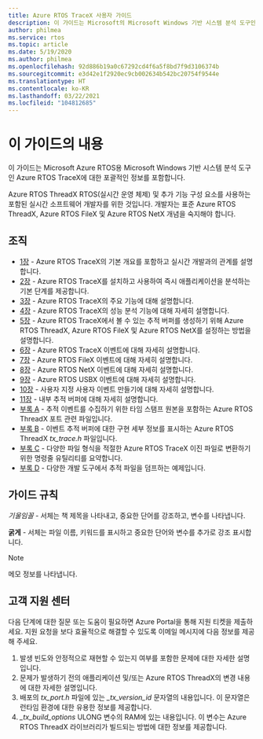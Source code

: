 ```yaml
---
title: Azure RTOS TraceX 사용자 가이드
description: 이 가이드는 Microsoft의 Microsoft Windows 기반 시스템 분석 도구인 Azure RTOS TraceX에 대한 포괄적인 정보를 포함합니다.
author: philmea
ms.service: rtos
ms.topic: article
ms.date: 5/19/2020
ms.author: philmea
ms.openlocfilehash: 92d886b19a0c67292cd4f6a5f8bd7f9d3106374b
ms.sourcegitcommit: e3d42e1f2920ec9cb002634b542bc20754f9544e
ms.translationtype: HT
ms.contentlocale: ko-KR
ms.lasthandoff: 03/22/2021
ms.locfileid: "104812685"
---
```

# <a name="about-this-guide"></a>이 가이드의 내용

이 가이드는 Microsoft Azure RTOS용 Microsoft Windows 기반 시스템 분석 도구인 Azure RTOS TraceX에 대한 포괄적인 정보를 포함합니다.

Azure RTOS ThreadX RTOS(실시간 운영 체제) 및 추가 기능 구성 요소를 사용하는 포함된 실시간 소프트웨어 개발자를 위한 것입니다. 개발자는 표준 Azure RTOS ThreadX, Azure RTOS FileX 및 Azure RTOS NetX 개념을 숙지해야 합니다.

## <a name="organization"></a>조직

- [1장](chapter1.md) - Azure RTOS TraceX의 기본 개요를 포함하고 실시간 개발과의 관계를 설명합니다.
- [2장](chapter2.md) - Azure RTOS TraceX를 설치하고 사용하여 즉시 애플리케이션을 분석하는 기본 단계를 제공합니다.
- [3장](chapter3.md) - Azure RTOS TraceX의 주요 기능에 대해 설명합니다.
- [4장](chapter4.md) - Azure RTOS TraceX의 성능 분석 기능에 대해 자세히 설명합니다.
- [5장](chapter5.md) - Azure RTOS TraceX에서 볼 수 있는 추적 버퍼를 생성하기 위해 Azure RTOS ThreadX, Azure RTOS FileX 및 Azure RTOS NetX를 설정하는 방법을 설명합니다.
- [6장](chapter6.md) - Azure RTOS TraceX 이벤트에 대해 자세히 설명합니다.
- [7장](chapter7.md) - Azure RTOS FileX 이벤트에 대해 자세히 설명합니다.
- [8장](chapter8.md) - Azure RTOS NetX 이벤트에 대해 자세히 설명합니다.
- [9장](chapter9.md) - Azure RTOS USBX 이벤트에 대해 자세히 설명합니다.
- [10장](chapter10.md) - 사용자 지정 사용자 이벤트 만들기에 대해 자세히 설명합니다.
- [11장](chapter11.md) - 내부 추적 버퍼에 대해 자세히 설명합니다.
- [부록 A](appendix-a.md) - 추적 이벤트를 수집하기 위한 타임 스탬프 원본을 포함하는 Azure RTOS ThreadX 포트 관련 파일입니다.
- [부록 B](appendix-b.md) - 이벤트 추적 버퍼에 대한 구현 세부 정보를 표시하는 Azure RTOS ThreadX *tx_trace.h* 파일입니다.
- [부록 C](appendix-c.md) - 다양한 파일 형식을 적절한 Azure RTOS TraceX 이진 파일로 변환하기 위한 명령줄 유틸리티를 요약합니다.
- [부록 D](appendix-d.md) - 다양한 개발 도구에서 추적 파일을 덤프하는 예제입니다.

## <a name="guide-conventions"></a>가이드 규칙

*기울임꼴* - 서체는 책 제목을 나타내고, 중요한 단어를 강조하고, 변수를 나타냅니다.

**굵게** - 서체는 파일 이름, 키워드를 표시하고 중요한 단어와 변수를 추가로 강조 표시합니다.

> [!NOTE]
> 메모 정보를 나타냅니다.

## <a name="customer-support-center"></a>고객 지원 센터

다음 단계에 대한 질문 또는 도움이 필요하면 Azure Portal을 통해 지원 티켓을 제출하세요. 지원 요청을 보다 효율적으로 해결할 수 있도록 이메일 메시지에 다음 정보를 제공해 주세요.

1. 발생 빈도와 안정적으로 재현할 수 있는지 여부를 포함한 문제에 대한 자세한 설명입니다.
2. 문제가 발생하기 전의 애플리케이션 및/또는 Azure RTOS ThreadX의 변경 내용에 대한 자세한 설명입니다.
3. 배포의 *tx_port.h* 파일에 있는 *_tx_version_id* 문자열의 내용입니다. 이 문자열은 런타임 환경에 대한 유용한 정보를 제공합니다.
4. *_tx_build_options* ULONG 변수의 RAM에 있는 내용입니다. 이 변수는 Azure RTOS ThreadX 라이브러리가 빌드되는 방법에 대한 정보를 제공합니다.
